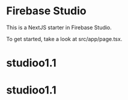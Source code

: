 # Firebase Studio

This is a NextJS starter in Firebase Studio.

To get started, take a look at src/app/page.tsx.
# studioo1.1
# studioo1.1

